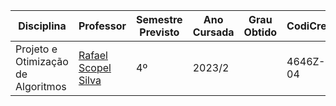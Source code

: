 | Disciplina | Professor | Semestre Previsto | Ano Cursada | Grau Obtido | CodiCred | Carga Horária |
| --- | --- | --- | --- | --- | --- | --- |
| Projeto e Otimização de Algoritmos | [Rafael Scopel Silva](http://lattes.cnpq.br/5809196001228289) | 4º | 2023/2 | | 4646Z-04 | 60 |
